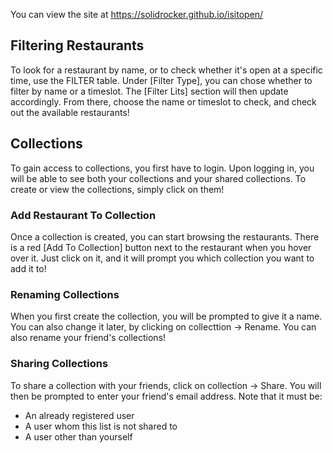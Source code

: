 
You can view the site at https://solidrocker.github.io/isitopen/

## Filtering Restaurants

To look for a restaurant by name, or to check whether it's open at a specific time, use the FILTER table.
Under [Filter Type], you can chose whether to filter by name or a timeslot.
The [Filter Lits] section will then update accordingly.
From there, choose the name or timeslot to check, and check out the available restaurants!

## Collections

To gain access to collections, you first have to login.
Upon logging in, you will be able to see both your collections and your shared collections.
To create or view the collections, simply click on them!

### Add Restaurant To Collection

Once a collection is created, you can start browsing the restaurants.
There is a red [Add To Collection] button next to the restaurant when you hover over it.
Just click on it, and it will prompt you which collection you want to add it to!

### Renaming Collections

When you first create the collection, you will be prompted to give it a name.
You can also change it later, by clicking on collecttion -> Rename.
You can also rename your friend's collections!

### Sharing Collections

To share a collection with your friends, click on collection -> Share.
You will then be prompted to enter your friend's email address. Note that it must be:
 - An already registered user
 - A user whom this list is not shared to
 - A user other than yourself
